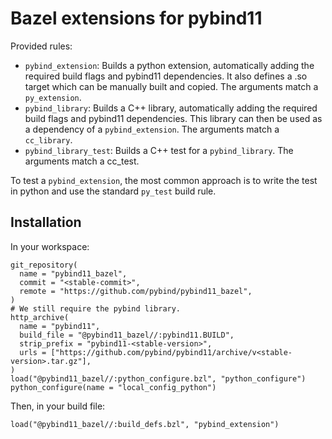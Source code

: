 # Bazel extensions for pybind11

Provided rules:

- `pybind_extension`: Builds a python extension, automatically adding the
  required build flags and pybind11 dependencies. It also defines a .so target
  which can be manually built and copied. The arguments match a `py_extension`.
- `pybind_library`: Builds a C++ library, automatically adding the required
  build flags and pybind11 dependencies. This library can then be used as a
  dependency of a `pybind_extension`. The arguments match a `cc_library`.
- `pybind_library_test`: Builds a C++ test for a `pybind_library`. The arguments
  match a cc_test.

To test a `pybind_extension`, the most common approach is to write the test in
python and use the standard `py_test` build rule.

## Installation

In your workspace:

```
git_repository(
  name = "pybind11_bazel",
  commit = "<stable-commit>",
  remote = "https://github.com/pybind/pybind11_bazel",
)
# We still require the pybind library.
http_archive(
  name = "pybind11",
  build_file = "@pybind11_bazel//:pybind11.BUILD",
  strip_prefix = "pybind11-<stable-version>",
  urls = ["https://github.com/pybind/pybind11/archive/v<stable-version>.tar.gz"],
)
load("@pybind11_bazel//:python_configure.bzl", "python_configure")
python_configure(name = "local_config_python")
```

Then, in your build file:

```
load("@pybind11_bazel//:build_defs.bzl", "pybind_extension")
```
